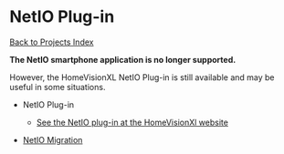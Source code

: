# NetIO Plug-in

[Back to Projects Index](/index)

<b>The NetIO smartphone application is no longer supported.</b>

However, the HomeVisionXL NetIO Plug-in is still available and may be useful in some situations.


* NetIO Plug-in
  * [See the NetIO plug-in at the HomeVisionXl website](http://hv.tclcode.com/download.html)
  
* [NetIO Migration](/NetIO/NetIO_Migration)


